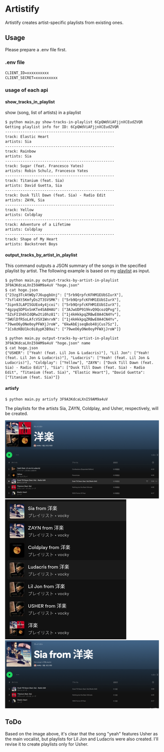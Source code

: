 # Artistify
Artistify creates artist-specific playlists from existing ones.

## Usage
Please prepare a .env file first.

### .env file
```plaintext
CLIENT_ID=xxxxxxxxxx
CLIENT_SECRET=xxxxxxxxxx
```

### usage of each api

#### show_tracks_in_playlist
show (song, list of artists) in a playlist
```
$ python main.py show-tracks-in-playlist 6CpQWdViAFjjnXCEudZVQR
Getting playlist info for ID: 6CpQWdViAFjjnXCEudZVQR
--------------------------------------------------
track: Elastic Heart
artists: Sia
--------------------------------------------------
track: Rainbow
artists: Sia
--------------------------------------------------
track: Sugar (feat. Francesco Yates)
artists: Robin Schulz, Francesco Yates
--------------------------------------------------
track: Titanium (feat. Sia)
artists: David Guetta, Sia
--------------------------------------------------
track: Dusk Till Dawn (feat. Sia) - Radio Edit
artists: ZAYN, Sia
--------------------------------------------------
track: Yellow
artists: Coldplay
--------------------------------------------------
track: Adventure of a Lifetime
artists: Coldplay
--------------------------------------------------
track: Shape of My Heart
artists: Backstreet Boys
```

#### output_tracks_by_artist_in_playlist
This command outputs a JSON summary of the songs in the specified playlist by artist.
The following example is based on my [playlist](https://open.spotify.com/playlist/3F9A3KdcaLXnI59AM9a4uV?si=fc9bea86aa784d62) as input.
```
$ python main.py output-tracks-by-artist-in-playlist 3F9A3KdcaLXnI59AM9a4uV "hoge.json" 
$ cat hoge.json
{"23zg3TcAtWQy7J6upgbUnj": ["5rb9QrpfcKFHM1EUbSIurX"], "7sfl4Xt5KmfyDs2T3SVSMK": ["5rb9QrpfcKFHM1EUbSIurX"], "3ipn9JLAPI5GUEo4y4jcoi": ["5rb9QrpfcKFHM1EUbSIurX"], "4gzpq5DPGxSnKTe4SA8HAU": ["3AJwUDP919kvQ9QcozQPxg"], "5ZsFI1h6hIdQRw2ti0hz81": ["1j4kHkkpqZRBwE0A4CN4Yv"], "5WUlDfRSoLAfcVSX1WnrxN": ["1j4kHkkpqZRBwE0A4CN4Yv", "79weO6yONe0oyPFWXjJroW", "6kwAbEjseqBob48jCus7Sz"], "1Cs0zKBU1kc0i8ypK3B9ai": ["79weO6yONe0oyPFWXjJroW"]}
```

```
$ python main.py output-tracks-by-artist-in-playlist 3F9A3KdcaLXnI59AM9a4uV "hoge.json" name
$ cat hoge.json
{"USHER": ["Yeah! (feat. Lil Jon & Ludacris)"], "Lil Jon": ["Yeah! (feat. Lil Jon & Ludacris)"], "Ludacris": ["Yeah! (feat. Lil Jon & Ludacris)"], "Coldplay": ["Yellow"], "ZAYN": ["Dusk Till Dawn (feat. Sia) - Radio Edit"], "Sia": ["Dusk Till Dawn (feat. Sia) - Radio Edit", "Titanium (feat. Sia)", "Elastic Heart"], "David Guetta": ["Titanium (feat. Sia)"]}
```


#### artisfy
```
$ python main.py artisfy 3F9A3KdcaLXnI59AM9a4uV
```
The playlists for the artists Sia, ZAYN, Coldplay, and Usher, respectively, will be created.

![original](./img/origin.png)
![new_playlists](./img/new_playlists.png)
![sia_playlist](./img/sia.png)

## ToDo
Based on the image above, it's clear that the song "yeah" features Usher as the main vocalist, but playlists for Lil Jon and Ludacris were also created. I'll revise it to create playlists only for Usher.
